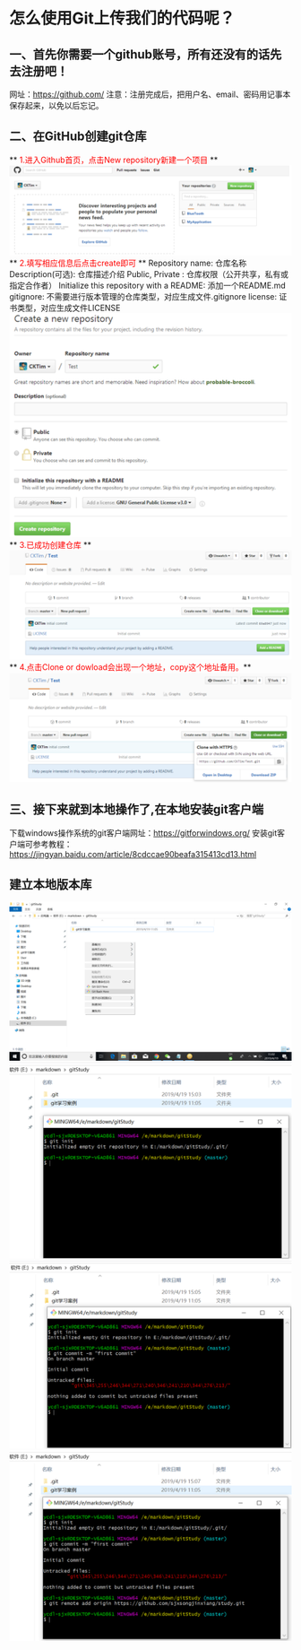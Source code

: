 # 怎么使用Git上传我们的代码呢？
## 一、首先你需要一个github账号，所有还没有的话先去注册吧！
网址：https://github.com/
注意：注册完成后，把用户名、email、密码用记事本保存起来，以免以后忘记。
## 二、在GitHub创建git仓库
** <font color="red">1.进入Github首页，点击New repository新建一个项目</font> **
![新建一个仓库](assets/dc7caeef.png)
** <font color="red">2.填写相应信息后点击create即可</font> **
Repository name: 仓库名称
Description(可选): 仓库描述介绍
Public, Private : 仓库权限（公开共享，私有或指定合作者）
Initialize this repository with a README: 添加一个README.md
gitignore: 不需要进行版本管理的仓库类型，对应生成文件.gitignore
license: 证书类型，对应生成文件LICENSE
![填写信息如下](assets/76b23e7c.png)
** <font color="red">3.已成功创建仓库</font> **
![创建成功后的样子](assets/6be66a48.png)
** <font color="red">4.点击Clone or dowload会出现一个地址，copy这个地址备用。</font>**
![copy这个地址备用](assets/68da566d.png)
## 三、接下来就到本地操作了,在本地安装git客户端
下载windows操作系统的git客户端网址：https://gitforwindows.org/
安装git客户端可参考教程：https://jingyan.baidu.com/article/8cdccae90beafa315413cd13.html
## 建立本地版本库
![](assets/92823b2f.png)
![](assets/37e39571.png)
![](assets/d72de99c.png)
![](assets/a278f23d.png)
